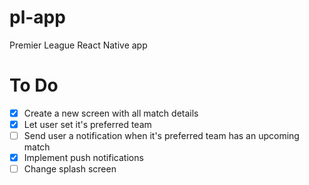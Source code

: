# pl-app

Premier League React Native app

# To Do

- [x] Create a new screen with all match details
- [x] Let user set it's preferred team
- [ ] Send user a notification when it's preferred team has an upcoming match
- [x] Implement push notifications
- [ ] Change splash screen